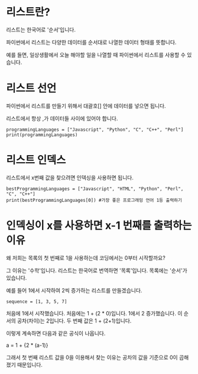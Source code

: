# 리스트란?

리스트는 한국어로 '순서'입니다.

파이썬에서 리스트는 다양한 데이터를 순서대로 나열한 데이터 형태를 뜻합니다.

예를 들면, 일상생활에서 오늘 해야할 일을 나열할 때 파이썬에서 리스트를 사용할 수 있습니다.

# 리스트 선언

파이썬에서 리스트를 만들기 위해서 대괄호[] 안에 데이터를 넣으면 됩니다.

리스트에서 항상 ,가 데이터들 사이에 있어야 합니다.

```
programmingLanguages = ["Javascript", "Python", "C", "C++", "Perl"]
print(programmingLanguages)
```

# 리스트 인덱스

리스트에서 x번째 값을 찾으려면 인덱싱을 사용하면 됩니다.

```
bestProgrammingLanguages = ["Javascript", "HTML", "Python", "Perl", "C", "C++"]
print(bestProgrammingLanguages[0]) #가장 좋은 프로그래밍 언어 1등 출력하기
```

# 인덱싱이 x를 사용하면 x-1 번째를 출력하는 이유

왜 저희는 목록의 첫 번째로 1을 사용하는데 코딩에서는 0부터 시작할까요?

그 이유는 '수학'입니다. 리스트는 한국어로 번역하면 '목록'입니다. 목록에는 '순서'가 있습니다.

예를 들어 1에서 시작하여 2씩 증가하는 리스트를 만들겠습니다.

```
sequence = [1, 3, 5, 7]
```

처음에 1에서 시작했습니다. 처음에는 1 + (2 \* 0)입니다.
1에서 2 증가했습니다. 이 순서의 공차(차이)는 2입니다. 두 번째 값은 1 + (2+1)입니다.

이렇게 계속하면 다음과 같은 공식이 나옵니다.

a = 1 + {2 \* (a-1)}

그래서 첫 번째 리스트 값을 0을 이용해서 찾는 이유는 공차의 값을 기준으로 0이 곱해졌기 때문입니다.
